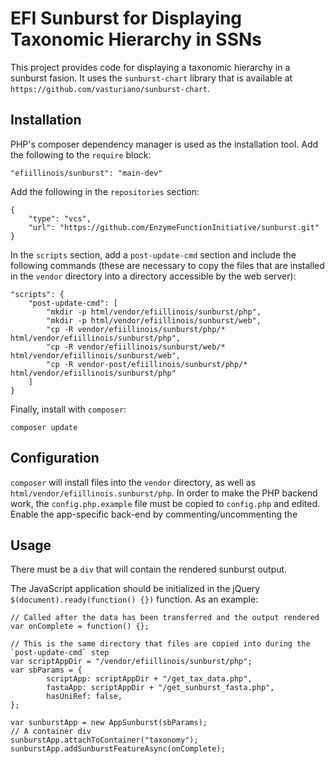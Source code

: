 # EFI Sunburst for Displaying Taxonomic Hierarchy in SSNs

This project provides code for displaying a taxonomic hierarchy in a sunburst fasion.  It uses the
`sunburst-chart` library that is available at `https://github.com/vasturiano/sunburst-chart`.

## Installation

PHP's composer dependency manager is used as the installation tool.  Add the following to the `require`
block:

    "efiillinois/sunburst": "main-dev"

Add the following in the `repositories` section:

    {
        "type": "vcs",
        "url": "https://github.com/EnzymeFunctionInitiative/sunburst.git"
    }

In the `scripts` section, add a `post-update-cmd` section and include the following commands
(these are necessary to copy the files that are installed in the `vendor` directory into a
directory accessible by the web server):

    "scripts": {
        "post-update-cmd": [
            "mkdir -p html/vendor/efiillinois/sunburst/php",
            "mkdir -p html/vendor/efiillinois/sunburst/web",
            "cp -R vendor/efiillinois/sunburst/php/* html/vendor/efiillinois/sunburst/php",
            "cp -R vendor/efiillinois/sunburst/web/* html/vendor/efiillinois/sunburst/web",
            "cp -R vendor-post/efiillinois/sunburst/php/* html/vendor/efiillinois/sunburst/php"
        ]
    }

Finally, install with `composer`:

    composer update


## Configuration

`composer` will install files into the `vendor` directory, as well as `html/vendor/efiillinois.sunburst/php`.
In order to make the PHP backend work, the `config.php.example` file must be copied
to `config.php` and edited.  Enable the app-specific back-end by commenting/uncommenting the 


## Usage

There must be a `div` that will contain the rendered sunburst output.

The JavaScript application should be initialized in the jQuery `$(document).ready(function() {})`
function. As an example:

    // Called after the data has been transferred and the output rendered
    var onComplete = function() {};

    // This is the same directory that files are copied into during the `post-update-cmd` step
    var scriptAppDir = "/vendor/efiillinois/sunburst/php";
    var sbParams = {
            scriptApp: scriptAppDir + "/get_tax_data.php",
            fastaApp: scriptAppDir + "/get_sunburst_fasta.php",
            hasUniRef: false,
    };

    var sunburstApp = new AppSunburst(sbParams);
    // A container div
    sunburstApp.attachToContainer("taxonomy");
    sunburstApp.addSunburstFeatureAsync(onComplete);


